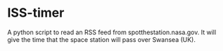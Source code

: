 # ISS-timer
A python script to read an RSS feed from spotthestation.nasa.gov. It will give the time that the space station will pass over Swansea (UK).
